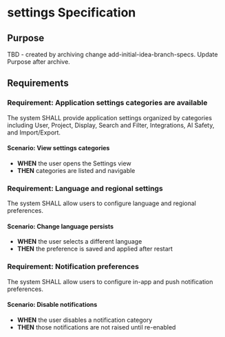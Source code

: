 # settings Specification

## Purpose
TBD - created by archiving change add-initial-idea-branch-specs. Update Purpose after archive.
## Requirements
### Requirement: Application settings categories are available
The system SHALL provide application settings organized by categories including User, Project, Display, Search and Filter, Integrations, AI Safety, and Import/Export.

#### Scenario: View settings categories
- **WHEN** the user opens the Settings view
- **THEN** categories are listed and navigable

### Requirement: Language and regional settings
The system SHALL allow users to configure language and regional preferences.

#### Scenario: Change language persists
- **WHEN** the user selects a different language
- **THEN** the preference is saved and applied after restart

### Requirement: Notification preferences
The system SHALL allow users to configure in-app and push notification preferences.

#### Scenario: Disable notifications
- **WHEN** the user disables a notification category
- **THEN** those notifications are not raised until re-enabled


